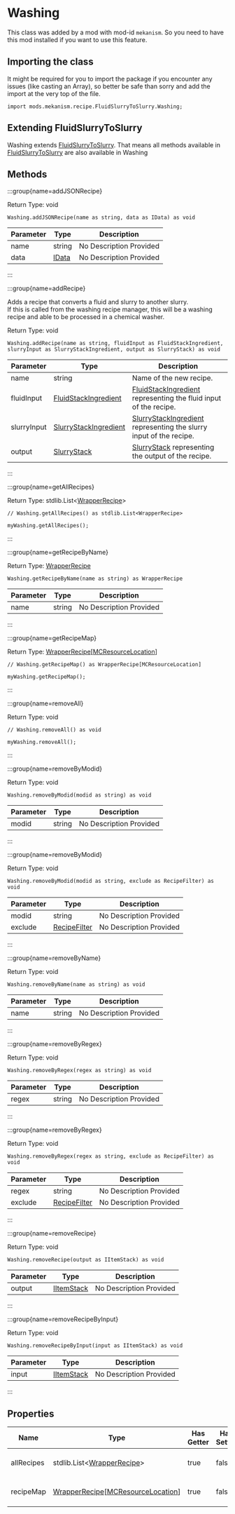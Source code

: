 # Washing

This class was added by a mod with mod-id `mekanism`. So you need to have this mod installed if you
want to use this feature.

## Importing the class

It might be required for you to import the package if you encounter any issues (like casting an
Array), so better be safe than sorry and add the import at the very top of the file.

```zenscript
import mods.mekanism.recipe.FluidSlurryToSlurry.Washing;
```

## Extending FluidSlurryToSlurry

Washing extends [FluidSlurryToSlurry](/mods/Mekanism/recipe/FluidSlurryToSlurry). That means all
methods available in [FluidSlurryToSlurry](/mods/Mekanism/recipe/FluidSlurryToSlurry) are also
available in Washing

## Methods

:::group{name=addJSONRecipe}

Return Type: void

```zenscript
Washing.addJSONRecipe(name as string, data as IData) as void
```

| Parameter | Type | Description |
|-----------|------|-------------|
| name | string | No Description Provided |
| data | [IData](/vanilla/api/data/IData) | No Description Provided |

:::

:::group{name=addRecipe}

Adds a recipe that converts a fluid and slurry to another slurry.
<br>
If this is called from the washing recipe manager, this will be a washing recipe and able to be
processed in a chemical washer.

Return Type: void

```zenscript
Washing.addRecipe(name as string, fluidInput as FluidStackIngredient, slurryInput as SlurryStackIngredient, output as SlurryStack) as void
```

| Parameter | Type | Description |
|-----------|------|-------------|
| name | string | Name of the new recipe. |
| fluidInput | [FluidStackIngredient](/mods/Mekanism/api/ingredient/FluidStackIngredient) | [FluidStackIngredient](/mods/Mekanism/api/ingredient/FluidStackIngredient) representing the fluid input of the recipe. |
| slurryInput | [SlurryStackIngredient](/mods/Mekanism/api/ingredient/ChemicalStackIngredient/SlurryStackIngredient) | [SlurryStackIngredient](/mods/Mekanism/api/ingredient/ChemicalStackIngredient/SlurryStackIngredient) representing the slurry input of the recipe. |
| output | [SlurryStack](/mods/Mekanism/api/chemical/SlurryStack) | [SlurryStack](/mods/Mekanism/api/chemical/SlurryStack) representing the output of the recipe. |

:::

:::group{name=getAllRecipes}

Return Type: stdlib.List&lt;[WrapperRecipe](/vanilla/api/recipe/WrapperRecipe)&gt;

```zenscript
// Washing.getAllRecipes() as stdlib.List<WrapperRecipe>

myWashing.getAllRecipes();
```

:::

:::group{name=getRecipeByName}

Return Type: [WrapperRecipe](/vanilla/api/recipe/WrapperRecipe)

```zenscript
Washing.getRecipeByName(name as string) as WrapperRecipe
```

| Parameter | Type | Description |
|-----------|------|-------------|
| name | string | No Description Provided |

:::

:::group{name=getRecipeMap}

Return
Type: [WrapperRecipe](/vanilla/api/recipe/WrapperRecipe)[[MCResourceLocation](/vanilla/api/util/MCResourceLocation)]

```zenscript
// Washing.getRecipeMap() as WrapperRecipe[MCResourceLocation]

myWashing.getRecipeMap();
```

:::

:::group{name=removeAll}

Return Type: void

```zenscript
// Washing.removeAll() as void

myWashing.removeAll();
```

:::

:::group{name=removeByModid}

Return Type: void

```zenscript
Washing.removeByModid(modid as string) as void
```

| Parameter | Type | Description |
|-----------|------|-------------|
| modid | string | No Description Provided |

:::

:::group{name=removeByModid}

Return Type: void

```zenscript
Washing.removeByModid(modid as string, exclude as RecipeFilter) as void
```

| Parameter | Type | Description |
|-----------|------|-------------|
| modid | string | No Description Provided |
| exclude | [RecipeFilter](/vanilla/api/recipe/RecipeFilter) | No Description Provided |

:::

:::group{name=removeByName}

Return Type: void

```zenscript
Washing.removeByName(name as string) as void
```

| Parameter | Type | Description |
|-----------|------|-------------|
| name | string | No Description Provided |

:::

:::group{name=removeByRegex}

Return Type: void

```zenscript
Washing.removeByRegex(regex as string) as void
```

| Parameter | Type | Description |
|-----------|------|-------------|
| regex | string | No Description Provided |

:::

:::group{name=removeByRegex}

Return Type: void

```zenscript
Washing.removeByRegex(regex as string, exclude as RecipeFilter) as void
```

| Parameter | Type | Description |
|-----------|------|-------------|
| regex | string | No Description Provided |
| exclude | [RecipeFilter](/vanilla/api/recipe/RecipeFilter) | No Description Provided |

:::

:::group{name=removeRecipe}

Return Type: void

```zenscript
Washing.removeRecipe(output as IItemStack) as void
```

| Parameter | Type | Description |
|-----------|------|-------------|
| output | [IItemStack](/vanilla/api/items/IItemStack) | No Description Provided |

:::

:::group{name=removeRecipeByInput}

Return Type: void

```zenscript
Washing.removeRecipeByInput(input as IItemStack) as void
```

| Parameter | Type | Description |
|-----------|------|-------------|
| input | [IItemStack](/vanilla/api/items/IItemStack) | No Description Provided |

:::

## Properties

| Name | Type | Has Getter | Has Setter | Description |
|------|------|------------|------------|-------------|
| allRecipes | stdlib.List&lt;[WrapperRecipe](/vanilla/api/recipe/WrapperRecipe)&gt; | true | false | No Description Provided |
| recipeMap | [WrapperRecipe](/vanilla/api/recipe/WrapperRecipe)[[MCResourceLocation](/vanilla/api/util/MCResourceLocation)] | true | false | No Description Provided |

